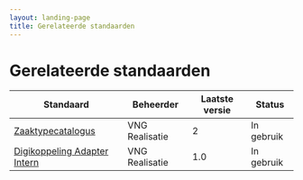 ```yaml
---
layout: landing-page
title: Gerelateerde standaarden
---
```

# Gerelateerde standaarden

| Standaard | Beheerder | Laatste versie | Status |
| --- | --- | --- | --- |
| [Zaaktypecatalogus](https://vng-realisatie.github.io/Zaaktypecatalogus/) |  VNG Realisatie | 2 | In gebruik |
| [Digikoppeling Adapter Intern](https://vng-realisatie.github.io/Digikoppeling-Adapter-Intern/) |  VNG Realisatie | 1.0 | In gebruik |

<br/><br/><br/>


